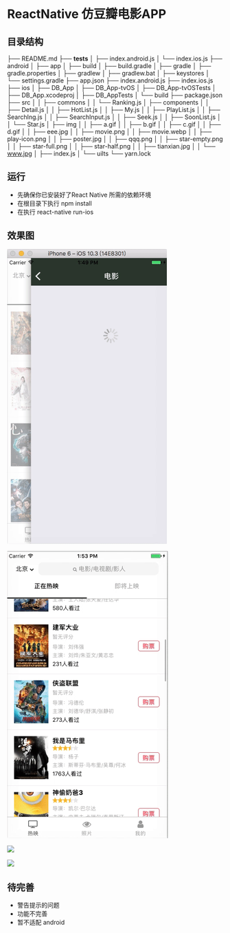 # ReactNative 仿豆瓣电影APP

## 目录结构

├── README.md
├── __tests__
│   ├── index.android.js
│   └── index.ios.js
├── android
│   ├── app
│   ├── build
│   ├── build.gradle
│   ├── gradle
│   ├── gradle.properties
│   ├── gradlew
│   ├── gradlew.bat
│   ├── keystores
│   └── settings.gradle
├── app.json
├── index.android.js
├── index.ios.js
├── ios
│   ├── DB_App
│   ├── DB_App-tvOS
│   ├── DB_App-tvOSTests
│   ├── DB_App.xcodeproj
│   ├── DB_AppTests
│   └── build
├── package.json
├── src
│  │   ├── commons
│  │   └── Ranking.js
│  ├── components
│  │   ├── Detail.js
│  │   ├── HotList.js
│  │   ├── My.js
│  │   ├── PlayList.js
│  │   ├── SearchIng.js
│  │   ├── SearchInput.js
│  │   ├── Seek.js
│  │   ├── SoonList.js
│  │   └── Star.js
│  ├── img
│  │   ├── a.gif
│  │   ├── b.gif
│  │   ├── c.gif
│  │   ├── d.gif
│  │   ├── eee.jpg
│  │   ├── movie.png
│  │   ├── movie.webp
│  │   ├── play-icon.png
│  │   ├── poster.jpg
│  │   ├── qqq.png
│  │   ├── star-empty.png
│  │   ├── star-full.png
│  │   ├── star-half.png
│  │   ├── tianxian.jpg
│  │   └── www.jpg
│  ├── index.js
│  └── uilts
└── yarn.lock
## 运行

 - 先确保你已安装好了React Native 所需的依赖环境
 - 在根目录下执行 npm install
 - 在执行 react-native run-ios

## 效果图

![](./src/img/a.gif)

![](./src/img/b.gif)

![](./src/img/c.gif)

![](./src/img/d.gif)



## 待完善

 - 警告提示的问题
 - 功能不完善
 - 暂不适配 android
